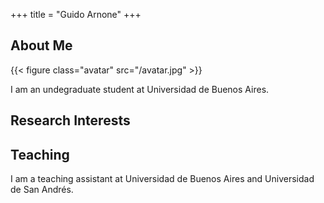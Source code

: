 +++
title = "Guido Arnone"
+++

## About Me

{{< figure class="avatar" src="/avatar.jpg" >}}

I am an undegraduate student at Universidad de Buenos Aires.

## Research Interests

[//]: # (## Publications)

## Teaching 

I am a teaching assistant at Universidad de Buenos Aires and Universidad de San Andrés.